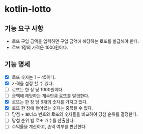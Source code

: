 # kotlin-lotto

## 기능 요구 사항

- 로또 구입 금액을 입력하면 구입 금액에 해당하는 로또를 발급해야 한다.
- 로또 1장의 가격은 1000원이다.

## 기능 명세

- [x] 로또 숫자는 1 ~ 45이다.
- [x] 가격을 설정 할 수 있다.
- [ ] 로또는 한 장 당 1000원이다.
- [ ] 금액에 해당하는 개수만큼 로또를 발급한다.
- [x] 로또는 한 장 당 6개의 숫자를 가지고 있다.
- [x] 로또 한 장에 들어있는 숫자는 중복될 수 없다.
- [ ] 당첨 + 보너스 번호와 로또의 숫자들을 비교하여 당첨 순위를 결정한다.
- [ ] 당첨 순위 별 로또 개수를 산출한다.
- [ ] 수익률을 계산하고, 손익 여부를 판단한다.
